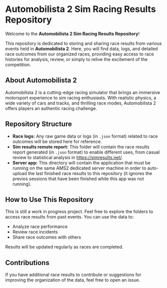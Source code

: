 # Automobilista 2 Sim Racing Results Repository

Welcome to the **Automobilista 2 Sim Racing Results Repository**!

This repository is dedicated to storing and sharing race results from various events held in **Automobilista 2**. Here, you will find data, logs, and detailed race outcomes from our organized races, providing easy access to race histories for analysis, review, or simply to relive the excitement of the competition.

## About Automobilista 2

Automobilista 2 is a cutting-edge racing simulator that brings an immersive motorsport experience to sim racing enthusiasts. With realistic physics, a wide variety of cars and tracks, and thrilling race modes, Automobilista 2 offers players an authentic racing challenge.

## Repository Structure

- **Race logs:** Any raw game data or logs (in `.json` format) related to race outcomes will be stored here for reference.
- **Sim results remote report:** This folder will contain the race results report generated (in `.json` format) to enable different uses, from casual review to statistical analysis in https://simresults.net/.
- **Server app:** This directory will contain the application that must be running on the same AMS2 dedicated server machine in order to auto-upload the last finished race results to this repository (it ignores the previos sessions that have been finished while this app was not running).

## How to Use This Repository

This is still a work in progress project. Feel free to explore the folders to access race results from past events. You can use the data to:

- Analyze race performance
- Review race incidents
- Share race outcomes with others

Results will be updated regularly as races are completed.

## Contributions

If you have additional race results to contribute or suggestions for improving the organization of the data, feel free to open an issue.
